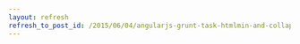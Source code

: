 ```yaml
---
layout: refresh
refresh_to_post_id: /2015/06/04/angularjs-grunt-task-htmlmin-and-collapsebooleanattributes
---
```

